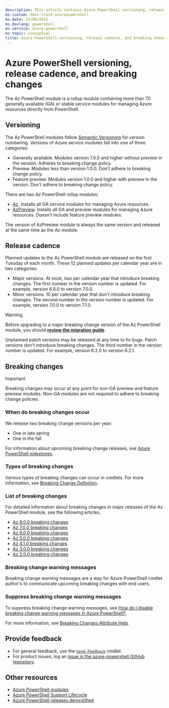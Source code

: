 ```yaml
---
description: This article contains Azure PowerShell versioning, release cadence, and breaking change information for the Az PowerShell module.
ms.custom: devx-track-azurepowershell
ms.date: 12/06/2022
ms.devlang: powershell
ms.service: azure-powershell
ms.topic: conceptual
title: Azure PowerShell versioning, release cadence, and breaking changes
---
```


# Azure PowerShell versioning, release cadence, and breaking changes

The Az PowerShell module is a rollup module containing more than 70 generally available (GA) or
stable service modules for managing Azure resources directly from PowerShell.

## Versioning

The Az PowerShell modules follow [Semantic Versioning](https://semver.org/) for version numbering.
Versions of Azure service modules fall into one of three categories:

- Generally available. Modules version 1.0.0 and higher without _preview_ in the version. Adheres to
  breaking change policy.
- Preview. Modules less than version 1.0.0. Don't adhere to breaking change policy.
- Feature preview. Modules version 1.0.0 and higher with _preview_ in the version. Don't adhere to
  breaking change policy.

There are two Az PowerShell rollup modules:

- [Az](https://www.powershellgallery.com/packages/Az/). Installs all GA service modules for managing
  Azure resources.
- [AzPreview](https://www.powershellgallery.com/packages/AzPreview/). Installs all GA and preview
  modules for managing Azure resources. Doesn't include feature preview modules.

The version of AzPreview module is always the same version and released at the same time as the Az
module.

## Release cadence

Planned updates to the Az PowerShell module are released on the first Tuesday of each month. These
12 planned updates per calendar year are in two categories:

- Major versions. At most, two per calendar year that introduce breaking changes. The first number
  in the version number is updated. For example, version 6.6.0 to version 7.0.0.
- Minor versions. 10 per calendar year that don't introduce breaking changes. The second number in
  the version number is updated. For example, version 7.0.0 to version 7.1.0.

> [!WARNING]
> Before upgrading to a major breaking change version of the Az PowerShell module, you should
> [**review the migration guide**](https://aka.ms/azps-migration-latest).

Unplanned patch versions may be released at any time to fix bugs. Patch versions don't introduce
breaking changes. The third number in the version number is updated. For example, version 6.2.0 to
version 6.2.1.

## Breaking changes

> [!IMPORTANT]
> Breaking changes may occur at any point for non-GA preview and feature preview modules. Non-GA
> modules are not required to adhere to breaking change policies.

### When do breaking changes occur

We release two breaking change versions per year:

- One in late spring
- One in the fall

For information about upcoming breaking change releases, see [Azure PowerShell milestones](https://github.com/Azure/azure-powershell/milestones).

### Types of breaking changes

Various types of breaking changes can occur in cmdlets. For more information, see
[Breaking Change Definition](https://github.com/Azure/azure-powershell/blob/preview/documentation/breaking-changes/breaking-changes-definition.md).

### List of breaking changes

For detailed information about breaking changes in major releases of the Az PowerShell module, see
the following articles.

- [Az 8.0.0 breaking changes](migrate-az-8.0.0.md)
- [Az 7.0.0 breaking changes](migrate-az-7.0.0.md)
- [Az 6.0.0 breaking changes](migrate-az-6.0.0.md)
- [Az 5.0.0 breaking changes](migrate-az-5.0.0.md)
- [Az 4.1.0 breaking changes](migrate-az-4.1.0.md)
- [Az 3.0.0 breaking changes](migrate-az-3.0.0.md)
- [Az 2.0.0 breaking changes](migrate-az-2.0.0.md)

### Breaking change warning messages

Breaking change warning messages are a way for Azure PowerShell cmdlet author's to communicate
upcoming breaking changes with end users.

### Suppress breaking change warning messages

To suppress breaking change warning messages, see
[How do I disable breaking change warning messages in Azure PowerShell?](/powershell/azure/faq#how-do-i-disable-breaking-change-warning-messages-in-azure-powershell-).

For more information, see
[Breaking Changes Attribute Help](https://github.com/Azure/azure-powershell/blob/preview/documentation/breaking-changes/breaking-changes-attribute-help.md#supress-the-breaking-change-messages-at-runtime).

## Provide feedback

- For general feedback, use the [`Send-Feedback`](/powershell/module/azurerm.profile/send-feedback) cmdlet.
- For product issues, log an [issue in the azure-powershell GitHub repository](https://github.com/Azure/azure-powershell/issues).

## Other resources

- [Azure PowerShell modules](https://github.com/Azure/azure-powershell/blob/main/documentation/azure-powershell-modules.md).
- [Azure PowerShell Support Lifecycle](azureps-support-lifecycle.md)
- [Azure PowerShell releases demystified](https://techcommunity.microsoft.com/t5/azure-tools-blog/azure-powershell-releases-demystified/ba-p/1609863)
